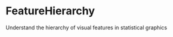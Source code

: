 FeatureHierarchy
================

Understand the hierarchy of visual features in statistical graphics
